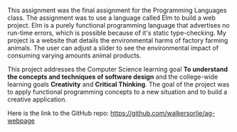 This assignment was the final assignment for the Programming Languages class. The assignment was to use a language called Elm to build a web project. Elm is a purely functional programming language that advertises no run-time errors, which is possible because of it's static type-checking. My project is a website that details the environmental harms of factory farming animals. The user can adjust a slider to see the environmental impact of consuming varying amounts animal products.

This project addresses the Computer Science learning goal **To understand	the	concepts and techniques of software design** and the college-wide learning goals **Creativity** and **Critical Thinking**. The goal of the project was to apply functional programming concepts to a new situation and to build a creative application. 

Here is the link to the GitHub repo: https://github.com/walkersorlie/ag-webpage
  
